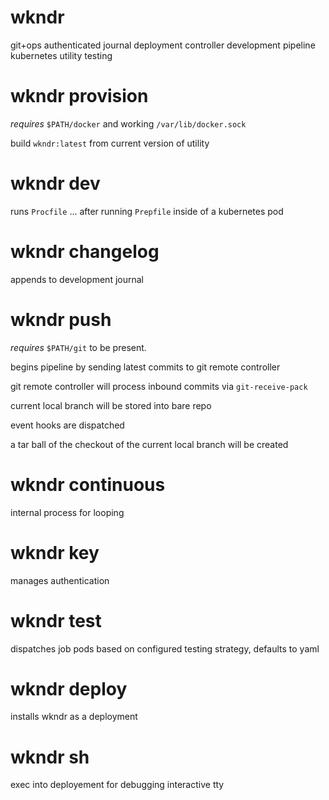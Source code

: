 # wkndr

git+ops authenticated journal deployment controller development pipeline kubernetes utility testing

# wkndr provision

_requires_ `$PATH/docker` and working `/var/lib/docker.sock`

build `wkndr:latest` from current version of utility

# wkndr dev

runs `Procfile` ... after running `Prepfile` inside of a kubernetes pod

# wkndr changelog

appends to development journal

# wkndr push

_requires_ `$PATH/git` to be present.

begins pipeline by sending latest commits to git remote controller

git remote controller will process inbound commits via `git-receive-pack`

current local branch will be stored into bare repo

event hooks are dispatched

a tar ball of the checkout of the current local branch will be created

# wkndr continuous

internal process for looping

# wkndr key

manages authentication

# wkndr test

dispatches job pods based on configured testing strategy, defaults to yaml

# wkndr deploy

installs wkndr as a deployment

# wkndr sh

exec into deployement for debugging interactive tty
